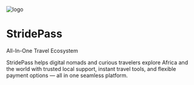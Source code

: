 ![logo](https://github.com/user-attachments/assets/0c1e7c3a-0fa3-4081-be67-772f59d9dc1f)

# StridePass
All-In-One Travel Ecosystem

StridePass helps digital nomads and curious travelers explore Africa and the world with trusted local support, instant travel tools, and flexible payment options — all in one seamless platform.


